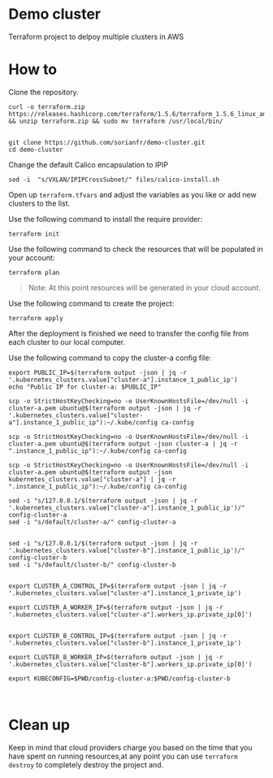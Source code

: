 # Demo cluster

Terraform project to delpoy multiple clusters in AWS

# How to

Clone the repository.
```
curl -o terraform.zip https://releases.hashicorp.com/terraform/1.5.6/terraform_1.5.6_linux_amd64.zip && unzip terraform.zip && sudo mv terraform /usr/local/bin/


git clone https://github.com/sorianfr/demo-cluster.git
cd demo-cluster
```

Change the default Calico encapsulation to IPIP

```
sed -i  "s/VXLAN/IPIPCrossSubnet/" files/calico-install.sh
```

Open up `terraform.tfvars` and adjust the variables as you like or add new clusters to the list.

Use the following command to install the require provider:
```
terraform init
```

Use the following command to check the resources that will be populated in your account:
```
terraform plan
```

> Note: At this point resources will be generated in your cloud account.

Use the following command to create the project:
```
terraform apply
```

After the deployment is finished we need to transfer the config file from each cluster to our local computer.

Use the following command to copy the cluster-a config file:

```
export PUBLIC_IP=$(terraform output -json | jq -r '.kubernetes_clusters.value["cluster-a"].instance_1_public_ip')
echo "Public IP for cluster-a: $PUBLIC_IP"

scp -o StrictHostKeyChecking=no -o UserKnownHostsFile=/dev/null -i cluster-a.pem ubuntu@$(terraform output -json | jq -r '.kubernetes_clusters.value["cluster-a"].instance_1_public_ip"):~/.kube/config ca-config

scp -o StrictHostKeyChecking=no -o UserKnownHostsFile=/dev/null -i cluster-a.pem ubuntu@$(terraform output -json cluster-a | jq -r ".instance_1_public_ip"):~/.kube/config ca-config

scp -o StrictHostKeyChecking=no -o UserKnownHostsFile=/dev/null -i cluster-a.pem ubuntu@$(terraform output -json kubernetes_clusters.value["cluster-a"] | jq -r ".instance_1_public_ip"):~/.kube/config ca-config

sed -i "s/127.0.0.1/$(terraform output -json | jq -r '.kubernetes_clusters.value["cluster-a"].instance_1_public_ip')/" config-cluster-a
sed -i "s/default/cluster-a/" config-cluster-a


sed -i "s/127.0.0.1/$(terraform output -json | jq -r '.kubernetes_clusters.value["cluster-b"].instance_1_public_ip')/" config-cluster-b
sed -i "s/default/cluster-b/" config-cluster-b


export CLUSTER_A_CONTROL_IP=$(terraform output -json | jq -r '.kubernetes_clusters.value["cluster-a"].instance_1_private_ip')

export CLUSTER_A_WORKER_IP=$(terraform output -json | jq -r '.kubernetes_clusters.value["cluster-a"].workers_ip.private_ip[0]')


export CLUSTER_B_CONTROL_IP=$(terraform output -json | jq -r '.kubernetes_clusters.value["cluster-b"].instance_1_private_ip')

export CLUSTER_B_WORKER_IP=$(terraform output -json | jq -r '.kubernetes_clusters.value["cluster-b"].workers_ip.private_ip[0]')

export KUBECONFIG=$PWD/config-cluster-a:$PWD/config-cluster-b



```
# Clean up
Keep in mind that cloud providers charge you based on the time that you have spent on running resources,at any point you can use `terraform destroy` to completely destroy the project and.

